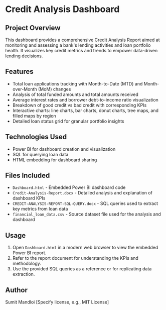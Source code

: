 # Credit Analysis Dashboard

## Project Overview
This dashboard provides a comprehensive Credit Analysis Report aimed at monitoring and assessing a bank's lending activities and loan portfolio health. It visualizes key credit metrics and trends to empower data-driven lending decisions.

## Features
- Total loan applications tracking with Month-to-Date (MTD) and Month-over-Month (MoM) changes
- Analysis of total funded amounts and total amounts received
- Average interest rates and borrower debt-to-income ratio visualization
- Breakdown of good credit vs bad credit with corresponding KPIs
- Interactive charts: line charts, bar charts, donut charts, tree maps, and filled maps by region
- Detailed loan status grid for granular portfolio insights

## Technologies Used
- Power BI for dashboard creation and visualization
- SQL for querying loan data
- HTML embedding for dashboard sharing

## Files Included
- `Dashboard.html` - Embedded Power BI dashboard code
- `Credit-Analysis-Report.docx` - Detailed analysis and explanation of dashboard KPIs
- `CREDIT-ANALYSIS-REPORT-SQL-QUERY.docx` - SQL queries used to extract key metrics from loan data
- `financial_loan_data.csv` - Source dataset file used for the analysis and dashboard

## Usage
1. Open `Dashboard.html` in a modern web browser to view the embedded Power BI report.
2. Refer to the report document for understanding the KPIs and methodology.
3. Use the provided SQL queries as a reference or for replicating data extraction.

## Author
Sumit Mandloi
[Specify license, e.g., MIT License]

